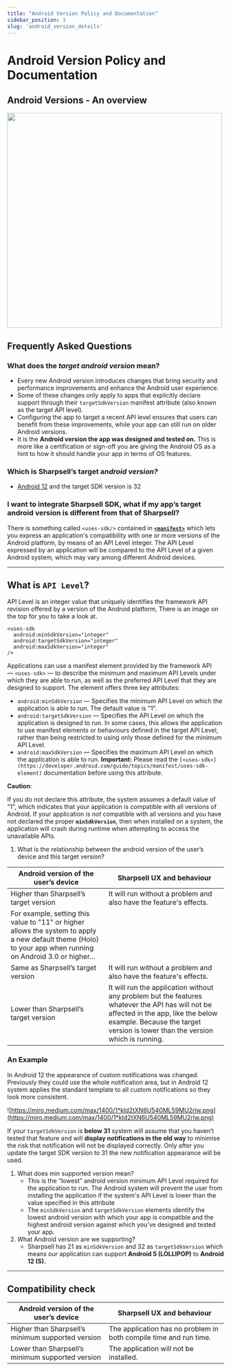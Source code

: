 ```yaml
---
title: "Android Version Policy and Documentation"
sidebar_position: 3
slug: 'android_version_details'
---
```


# Android Version Policy and Documentation

## Android Versions - An overview

<img src="/img/android_versions.png" width="500"/>

## Frequently Asked Questions

### What does the *target android version* mean?

- Every new Android version introduces changes that bring security and performance improvements and enhance the Android user experience.
- Some of these changes only apply to apps that explicitly declare support through their `targetSdkVersion` manifest attribute (also known as the target API level).
- Configuring the app to target a recent API level ensures that users can benefit from these improvements, while your app can still run on older Android versions.
- It is the **Android version the app was designed and tested on.** This is more like a certification or sign-off you are giving the Android OS as a hint to how it should handle your app in terms of OS features.

### Which is Sharpsell’s target a*ndroid version?*

- [Android 12](https://developer.android.com/about/versions/12) and the target SDK version is 32

### I want to integrate Sharpsell SDK, what if my app’s target android version is different from that of Sharpsell?

There is something called `<uses-sdk/>` contained in **[`<manifest>`](https://developer.android.com/guide/topics/manifest/manifest-element)** which lets you express an application's compatibility with one or more versions of the Android platform, by means of an API Level integer. The API Level expressed by an application will be compared to the API Level of a given Android system, which may vary among different Android devices.

---

## What is `API Level`?

API Level is an integer value that uniquely identifies the framework API revision offered by a version of the Android platform, There is an image on the top for you to take a look at.

```
<uses-sdk 
  android:minSdkVersion="integer"
  android:targetSdkVersion="integer"
  android:maxSdkVersion="integer" 
/>
```

Applications can use a manifest element provided by the framework API — `<uses-sdk>` — to describe the minimum and maximum API Levels under which they are able to run, as well as the preferred API Level that they are designed to support. The element offers three key attributes:

- `android:minSdkVersion` — Specifies the minimum API Level on which the application is able to run. The default value is "1".
- `android:targetSdkVersion` — Specifies the API Level on which the application is designed to run. In some cases, this allows the application to use manifest elements or behaviours defined in the target API Level, rather than being restricted to using only those defined for the minimum API Level.
- `android:maxSdkVersion` — Specifies the maximum API Level on which the application is able to run. **Important:** Please read the `[<uses-sdk>](https://developer.android.com/guide/topics/manifest/uses-sdk-element)` documentation before using this attribute.

**Caution**:

If you do not declare this attribute, the system assumes a default value of "1", which indicates that your application is compatible with all versions of Android. If your application is *not*
compatible with all versions and you have not declared the proper **`minSdkVersion`**, then when installed on a system, the application will crash during runtime when attempting to access the unavailable APIs.

1. What is the relationship between the android version of the user’s device and this target version?

| Android version of the user’s device | Sharpsell UX and behaviour |
| --- | --- |
| Higher than Sharpsell’s target version | It will run without a problem and also have the feature's effects.
For example, setting this value to "11" or higher allows the system to apply a new default theme (Holo) to your app when running on Android 3.0 or higher… |
| Same as  Sharpsell’s target version | It will run without a problem and also have the feature's effects. |
| Lower than Sharpsell’s target version | It will run the application without any problem but the features whatever the API has will not be affected in the app, like the below example. Because the target version is lower than the version which is running. |

### **An Example**

In Android 12 the appearance of custom notifications was changed. Previously they could use the whole notification area, but in Android 12 system applies the standard template to all custom notifications so they look more consistent.

![https://miro.medium.com/max/1400/1*kId2tXN6U540ML59MU2rlw.png](https://miro.medium.com/max/1400/1*kId2tXN6U540ML59MU2rlw.png)

If your `targetSdkVersion` is **below 31** system will assume that you haven’t tested that feature and will **display notifications in the old way** to minimise the risk that notification will not be displayed correctly. Only after you update the target SDK version to 31 the new notification appearance will be used.

1. What does min supported version mean?
    - This is the  “lowest” android version minimum API Level required for the application to run. The Android system will prevent the user from installing the application if the system's API Level is lower than the value specified in this attribute
    - The `minSdkVersion` and `targetSdkVersion` elements identify the lowest android version with which your app is compatible and the highest android version against which you’ve designed and tested your app.
2. What Android version are we supporting?
    - Sharpsell has 21 as `minSdkVersion` and 32 as `targetSdkVersion` which means our application can support **Android 5 (LOLLIPOP)** to **Android 12 (S).**

---

## Compatibility check

| Android version of the user’s device | Sharpsell UX and behaviour |
| --- | --- |
| Higher than Sharpsell’s minimum supported version | The application has no problem in both compile time and run time. |
| Lower than Sharpsell’s minimum supported version | The application will not be installed. |
